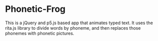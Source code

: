 # Phonetic-Frog
This is a jQuery and p5.js based app that animates typed text. It uses the rita.js library to divide words by phoneme, and then replaces those phonemes with phonetic pictures.
